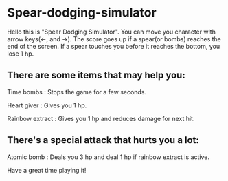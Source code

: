 # Spear-dodging-simulator


Hello this is "Spear Dodging Simulator".
You can move you character with arrow keys(<-, and ->).
The score goes up if a spear(or bombs) reaches the end of the screen.
If a spear touches you before it reaches the bottom, you lose 1 hp.


There are some items that may help you:
--
Time bombs : Stops the game for a few seconds. 

Heart giver : Gives you 1 hp.

Rainbow extract : Gives you 1 hp and reduces damage for next hit.

There's a special attack that hurts you a lot:
--
Atomic bomb : Deals you 3 hp and deal 1 hp if rainbow extract is active.




Have a great time playing it!
